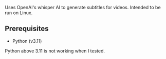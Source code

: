 Uses OpenAI's whisper AI to generate subtitles for videos. Intended to be run on
Linux.

## Prerequisites

- Python (v3.11)

Python above 3.11 is not working when I tested.
